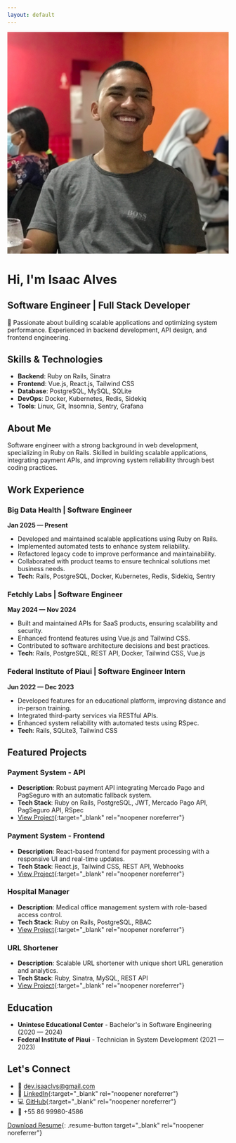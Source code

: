 ```yaml
---
layout: default
---
```


<div class="hero-section">
  <img src="/images/profile.jpg" alt="Isaac Alves" class="profile-image">
  
  <h1>Hi, I'm Isaac Alves</h1>
  <h2>Software Engineer | Full Stack Developer</h2>

  <p>🚀 Passionate about building scalable applications and optimizing system performance. Experienced in backend development, API design, and frontend engineering.</p>
</div>

## Skills & Technologies
- **Backend**: Ruby on Rails, Sinatra
- **Frontend**: Vue.js, React.js, Tailwind CSS
- **Database**: PostgreSQL, MySQL, SQLite
- **DevOps**: Docker, Kubernetes, Redis, Sidekiq
- **Tools**: Linux, Git, Insomnia, Sentry, Grafana

## About Me
Software engineer with a strong background in web development, specializing in Ruby on Rails. Skilled in building scalable applications, integrating payment APIs, and improving system reliability through best coding practices.

## Work Experience

### Big Data Health | Software Engineer
**Jan 2025 — Present**
- Developed and maintained scalable applications using Ruby on Rails.
- Implemented automated tests to enhance system reliability.
- Refactored legacy code to improve performance and maintainability.
- Collaborated with product teams to ensure technical solutions met business needs.
- **Tech**: Rails, PostgreSQL, Docker, Kubernetes, Redis, Sidekiq, Sentry

### Fetchly Labs | Software Engineer
**May 2024 — Nov 2024**
- Built and maintained APIs for SaaS products, ensuring scalability and security.
- Enhanced frontend features using Vue.js and Tailwind CSS.
- Contributed to software architecture decisions and best practices.
- **Tech**: Rails, PostgreSQL, REST API, Docker, Tailwind CSS, Vue.js

### Federal Institute of Piaui | Software Engineer Intern
**Jun 2022 — Dec 2023**
- Developed features for an educational platform, improving distance and in-person training.
- Integrated third-party services via RESTful APIs.
- Enhanced system reliability with automated tests using RSpec.
- **Tech**: Rails, SQLite3, Tailwind CSS

## Featured Projects

### Payment System - API
- **Description**: Robust payment API integrating Mercado Pago and PagSeguro with an automatic fallback system.
- **Tech Stack**: Ruby on Rails, PostgreSQL, JWT, Mercado Pago API, PagSeguro API, RSpec
- [View Project](https://github.com/isaaclvs/payment-system-api){:target="_blank" rel="noopener noreferrer"}

### Payment System - Frontend
- **Description**: React-based frontend for payment processing with a responsive UI and real-time updates.
- **Tech Stack**: React.js, Tailwind CSS, REST API, Webhooks
- [View Project](https://github.com/isaaclvs/payment-system-frontend){:target="_blank" rel="noopener noreferrer"}

### Hospital Manager
- **Description**: Medical office management system with role-based access control.
- **Tech Stack**: Ruby on Rails, PostgreSQL, RBAC
- [View Project](https://github.com/isaaclvs/hospital-management){:target="_blank" rel="noopener noreferrer"}

### URL Shortener
- **Description**: Scalable URL shortener with unique short URL generation and analytics.
- **Tech Stack**: Ruby, Sinatra, MySQL, REST API
- [View Project](https://github.com/isaaclvs/url-shortener){:target="_blank" rel="noopener noreferrer"}

## Education
- **Unintese Educational Center** - Bachelor's in Software Engineering (2020 — 2024)
- **Federal Institute of Piaui** - Technician in System Development (2021 — 2023)

## Let's Connect
- 📧 [dev.isaaclvs@gmail.com](mailto:dev.isaaclvs@gmail.com)
- 💼 [LinkedIn](https://linkedin.com/in/isaaclvs){:target="_blank" rel="noopener noreferrer"}
- 💻 [GitHub](https://github.com/isaaclvs){:target="_blank" rel="noopener noreferrer"}
- 📱 +55 86 99980-4586

[Download Resume](https://drive.google.com/file/d/1dL9ULStdekgvmEqCDQqOP_SK2lP8B4tB/view?usp=sharing){: .resume-button target="_blank" rel="noopener noreferrer"}
